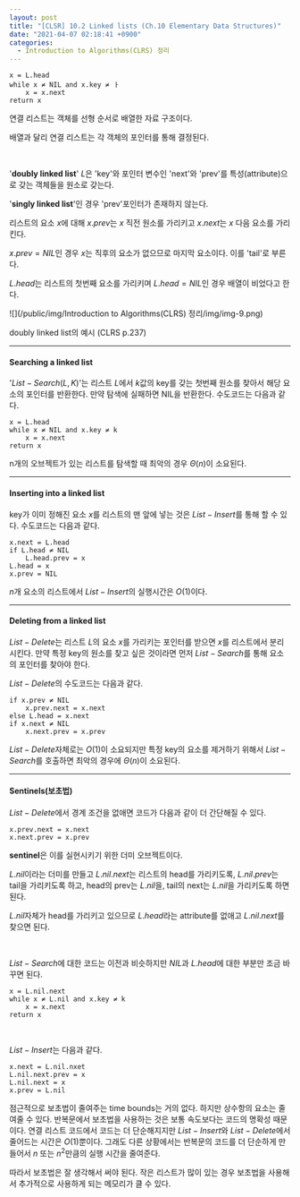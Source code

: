 ```yaml
---
layout: post
title: "[CLSR] 10.2 Linked lists (Ch.10 Elementary Data Structures)"
date: "2021-04-07 02:18:41 +0900"
categories:
  - Introduction to Algorithms(CLRS) 정리
---
```

```False
x = L.head
while x ≠ NIL and x.key ≠ ㅏ
	x = x.next
return x
```

연결 리스트는 객체를 선형 순서로 배열한 자료 구조이다.



 배열과 달리 연결 리스트는 각 객체의 포인터를 통해 결정된다.
 


 



 '**doubly linked list**' $L$은 'key'와 포인터 변수인
 'next'와 'prev'를
 특성(attribute)으로 갖는 객체들을 원소로 갖는다.




'**singly linked list**'인 경우 'prev'포인터가
 존재하지 않는다.




리스트의 요소 $x$에 대해 $x.prev$는 $x$ 직전 원소를
 가리키고 $x.next$는 $x$ 다음 요소를 가리킨다.




$x.prev = NIL$인 경우 $x$는 직후의 요소가 없으므로 마지막
 요소이다. 이를 'tail'로 부른다.




 $L.head$는 리스트의 첫번째 요소를 가리키며 $L.head = NIL$인
 경우 배열이 비었다고 한다.
 





![](/public/img/Introduction to Algorithms(CLRS) 정리/img/img-9.png)




 doubly linked list의 예시 (CLRS p.237\)
 








---


#### **Searching a linked list**



 '$List-Search(L, K)$'는 리스트 $L$에서 $k$값의 key를 갖는
 첫번째 원소를 찾아서 해당 요소의 포인터를 반환한다. 만약
 탐색에 실패하면 NIL을 반환한다. 수도코드는 다음과 같다.
 



```False
x = L.head
while x ≠ NIL and x.key ≠ k
	x = x.next
return x
```


 n개의 오브젝트가 있는 리스트를 탐색할 때 최악의 경우
 $\Theta(n)$이 소요된다.
 




---


#### **Inserting into a linked list**



 key가 이미 정해진 요소 $x$를 리스트의 맨 앞에 넣는 것은
 $List-Insert$를 통해 할 수 있다. 수도코드는 다음과 같다.
 



```False
x.next = L.head
if L.head ≠ NIL
	L.head.prev = x
L.head = x
x.prev = NIL
```


 $n$개 요소의 리스트에서 $List-Insert$의 실행시간은
 $O(1)$이다.
 




---


#### **Deleting from a linked list**



 $List-Delete$는 리스트 $L$의 요소 $x$를 가리키는 포인터를
 받으면 $x$를 리스트에서 분리시킨다. 만약 특정 key의 원소를
 찾고 싶은 것이라면 먼저 $List-Search$를 통해 요소의 포인터를
 찾아야 한다.
 


$List-Delete$의 수도코드는 다음과 같다.



```False
if x.prev ≠ NIL
	x.prev.next = x.next
else L.head = x.next
if x.next ≠ NIL
	x.next.prev = x.prev
```


 $List-Delete$자체로는 $O(1)$이 소요되지만 특정 key의 요소를
 제거하기 위해서 $List-Search$를 호출하면 최악의 경우에
 $\Theta(n)$이 소요된다.
 




---


#### **Sentinels(보초법)**



 $List-Delete$에서 경계 조건을 없애면 코드가 다음과 같이 더
 간단해질 수 있다.
 



```False
x.prev.next = x.next
x.next.prev = x.prev
```


**sentinel**은 이를 실현시키기 위한 더미 오브젝트이다.
 



 $L.nil$이라는 더미를 만들고 $L.nil.next$는 리스트의 head를
 가리키도록, $L.nil.prev$는 tail을 가리키도록 하고, head의
 prev는 $L.nil$을, tail의 next는 $L.nil$을 가리키도록 하면
 된다.
 



 $L.nil$자체가 head를 가리키고 있으므로 $L.head$라는
 attribute를 없애고 $L.nil.next$를 찾으면 된다.
 


 



 $List-Search$에 대한 코드는 이전과 비슷하지만 $NIL$과
 $L.head$에 대한 부분만 조금 바꾸면 된다.
 



```False
x = L.nil.next
while x ≠ L.nil and x.key ≠ k
	x = x.next
return x
```

 


$List-Insert$는 다음과 같다.



```False
x.next = L.nil.nxet
L.nil.next.prev = x
L.nil.next = x
x.prev = L.nil
```


 점근적으로 보초법이 줄여주는 time bounds는 거의 없다. 하지만
 상수항의 요소는 줄여줄 수 있다. 반복문에서 보초법을 사용하는
 것은 보통 속도보다는 코드의 명확성 때문이다. 연결 리스트
 코드에서 코드는 더 단순해지지만 $List-Insert$와
 $List-Delete$에서 줄어드는 시간은 $O(1)$뿐이다. 그래도 다른
 상황에서는 반복문의 코드를 더 단순하게 만들어서 $n$ 또는
 $n^2$만큼의 실행 시간을 줄여준다.
 



 따라서 보초법은 잘 생각해서 써야 된다. 작은 리스트가 많이
 있는 경우 보초법을 사용해서 추가적으로 사용하게 되는
 메모리가 클 수 있다.
